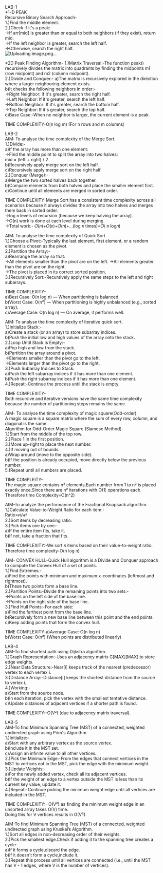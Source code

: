 LAB-1     
*1-D PEAK       
Recursive Binary Search Approach-    
1.)Find the middle element.       
2.)Check if it's a peak:         
->If arr[mid] is greater than or equal to both neighbors (if they exist), return mid.                
->If the left neighbor is greater, search the left half.                
->Otherwise, search the right half.                      
![Uploading image.png…]()  


*2D Peak Finding Algorithm-
1.)Matrix Traversal:-The function peak() recursively divides the matrix into quadrants by finding the midpoints m1 (row midpoint) and m2 (column midpoint).      
2.)Divide and Conquer:-
a)The matrix is recursively explored in the direction where a larger neighboring element exists.     
b)It checks the following neighbors in order:-        
->Right Neighbor: If it's greater, search the right half.       
->Left Neighbor: If it's greater, search the left half.        
->Bottom Neighbor: If it's greater, search the bottom half.         
->Top Neighbor: If it's greater, search the top half.           
c)Base Case:-When no neighbor is larger, the current element is a peak.         

TIME COMPLEXITY-O(n log m) (For n rows and m columns)



LAB-2       
AIM: To analyse the time complexity of the Merge Sort.                  
1.)Divide:-              
a)If the array has more than one element:            
->Find the middle point to split the array into two halves:             
mid = (left + right) / 2                
b)Recursively apply merge sort on the left half.                       
c)Recursively apply merge sort on the right half.                   
2.)Conquer (Merge):-         
a)Merge the two sorted halves back together.         
b)Compare elements from both halves and place the smaller element first.             
c)Continue until all elements are merged in sorted order.  

TIME COMPLEXITY-Merge Sort has a consistent time complexity across all scenarios because it always divides the array into two halves and merges them back in sorted order.     
->log n levels of recursion (because we keep halving the array).        
->O(n) work is done at each level during merging.       
->Total work:-
𝑂(𝑛)+𝑂(𝑛)+𝑂(𝑛)+…(log 𝑛 times)=𝑂( n log𝑛)      

AIM: To analyse the time complexity of Quick Sort.        
1.)Choose a Pivot:-Typically the last element, first element, or a random element is chosen as the pivot.          
2.)Partition the Array:-        
a)Rearrange the array so that:         
->All elements smaller than the pivot are on the left.
->All elements greater than the pivot are on the right.       
->The pivot is placed in its correct sorted position.            
3.)Recursively Sort:-Recursively apply the same steps to the left and right subarrays.        

TIME COMPLEXITY-       
a)Best Case: O(n log n) — When partitioning is balanced.         
b)Worst Case: O(n²) — When partitioning is highly unbalanced (e.g., sorted array).           
c)Average Case: O(n log n) — On average, it performs well.                           


AIM: To analyse the time complexity of iterative quick sort.     
1.)Initialize Stack:-    
a)Create a stack (or an array) to store subarray indices.        
b)Push the initial low and high values of the array onto the stack.           
2.)Loop Until Stack is Empty:-       
a)Pop high and low from the stack.      
b)Partition the array around a pivot.      
->Elements smaller than the pivot go to the left.      
->Elements larger than the pivot go to the right.          
3.)Push Subarray Indices to Stack:       
a)Push the left subarray indices if it has more than one element.           
b)Push the right subarray indices if it has more than one element.         
4.)Repeat:-Continue the process until the stack is empty.           

TIME COMPLEXITY-           
Both recursive and iterative versions have the same time complexity because the number of partitioning steps remains the same.       


AIM- To analyse the time complexity of magic square(Odd-order).      
A magic square is a square matrix where the sum of every row, column, and diagonal is the same.        
Algorithm for Odd-Order Magic Square (Siamese Method)-       
1.)Start from the middle of the top row.        
2.)Place 1 in the first position.         
3.)Move up-right to place the next number.               
4.)If moving out of bounds:                  
a)Wrap around (move to the opposite side).                
b)If the position is already occupied, move directly below the previous number.                   
5.)Repeat until all numbers are placed.                 
     
TIME COMPLEITY-         
The magic square contains n² elements.Each number from 1 to n² is placed exactly once.Since there are n² iterations with O(1) operations each.  
Therefore time Complexity=O(n^2)        

AIM-To analyze the performance of the Fractional Knapsack algorithm.     
1.)Calculate Value-to-Weight Ratio for each item:-      
Ratio=𝑣𝑖/𝑤𝑖     
2.)​Sort items by decreasing ratio.      
3.)Pick items one by one:-      
a)If the entire item fits, take it.       
b)If not, take a fraction that fits.    

TIME COMPLEXITY:-We sort 𝑛 items based on their value-to-weight ratio.      
Therefore time complexity-O(n log n)    

AIM- CONVEX HULL-Quick Hull algorithm is a Divide and Conquer approach to compute the Convex Hull of a set of points.      
1.)Find Extremes:-      
a)Find the points with minimum and maximum x-coordinates (leftmost and rightmost).       
b)These two points form a base line.         
2.)Partition Points:-Divide the remaining points into two sets:-     
->Points on the left side of the base line.        
->Points on the right side of the base line.         
3.)Find Hull Points:-For each side:       
a)Find the farthest point from the base line.            
b)Recursively form a new base line between this point and the end points.                  
c)Keep adding points that form the convex hull.          

TIME COMPLEXITY-a)Average Case: O(n log n)      
b)Worst Case: O(n²) (When points are distributed linearly)      


LAB-4        
AIM-To find shortest path using Dijkstra algorithm.        
1.)Graph Representation:-Uses an adjacency matrix G[MAX][MAX] to store edge weights.      
2.)Near Data Structure:-Near[i] keeps track of the nearest (predecessor) vertex to each vertex i.       
3.)Distance Array:-Distance[i] keeps the shortest distance from the source to vertex i.         
4.)Working:-            
a)Start from the source node.            
b)In each iteration, pick the vertex with the smallest tentative distance.           
c)Update distances of adjacent vertices if a shorter path is found.          

TIME COMPLEXITY:-O(V²) (due to adjacency matrix traversal).       


LAB-5     
AIM-To find Minimum Spanning Tree (MST) of a connected, weighted undirected graph using Prim's Algorithm.     
1.)Initialize:-      
a)Start with any arbitrary vertex as the source vertex.     
b)Include it in the MST set.       
c)Assign an infinite value to all other vertices.       
2.)Pick the Minimum Edge:-From the edges that connect vertices in the MST to vertices not in the MST, pick the edge with the minimum weight.      
3.)Update Weights:-         
a)For the newly added vertex, check all its adjacent vertices.        
b)If the weight of an edge to a vertex outside the MST is less than its current key value, update it.          
4.)Repeat:-Continue picking the minimum weight edge until all vertices are included in the MST.         

TIME COMPLEXITY:- O(V²) as finding the minimum weight edge in an unsorted array takes O(V) time.    
Doing this for V vertices results in O(V²).    


AIM-To find Minimum Spanning Tree (MST) of a connected, weighted undirected graph using Kruskal’s Algorithm.      
1.)Sort all edges in non-decreasing order of their weights.      
2.)Pick the smallest edge.Check if adding it to the spanning tree creates a cycle-      
a)If it forms a cycle,discard the edge.      
b)If it doesn't form a cycle,include it.     
3.)Repeat this process until all vertices are connected (i.e., until the MST has V - 1 edges, where V is the number of vertices).     


